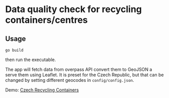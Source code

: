 # Data quality check for recycling containers/centres


## Usage

`go build`

then run the executable.


The app will fetch data from overpass API convert them to GeoJSON a serve them using Leaflet. 
It is preset for the Czech Republic, but that can be changed by setting different geocodes in `config/config.json`.




Demo: [Czech Recycling Containers](https://thartek.alwaysdata.net/)


